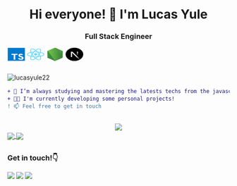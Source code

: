 
<h1 align="center">Hi everyone! 👋 I'm Lucas Yule</h1>

<div align="left">
     <h3 align="center">Full Stack Engineer</h3>
      <div align='center' style='display:inline-block;margin-bottom:15px'>
  <img align="center" alt="Ts" height="30" width="40" src="https://raw.githubusercontent.com/devicons/devicon/master/icons/typescript/typescript-plain.svg">
  <img align="center" alt="React" height="30" width="40" src="https://raw.githubusercontent.com/devicons/devicon/master/icons/react/react-original.svg">
    <img align="center" alt="CSS" height="30" width="40" src="https://raw.githubusercontent.com/devicons/devicon/master/icons/nodejs/nodejs-original.svg">
  <img align="center" alt="HTML" height="30" width="40" src="https://raw.githubusercontent.com/devicons/devicon/master/icons/nextjs/nextjs-original.svg">
  </div>
     </div>

<p align="left"> <img src="https://komarev.com/ghpvc/?username=lucasyule22" alt="lucasyule22" /> </p>

```diff
+ 🔭 I’m always studying and mastering the latests techs from the javascript ecossystem
+ 👨‍💻 I'm currently developing some personal projects!
! 📫 Feel free to get in touch
```

<div align="center">
  <br>
  <img src="http://github-readme-streak-stats.herokuapp.com?user=lucasyule2212&theme=black-ice&hide_border=true&background=DD272700" />
</div>

<a href="https://github.com/anuraghazra/github-readme-stats" align="right">
  <img align="center" src="https://github-readme-stats.vercel.app/api?username=lucasyule2212&show_icons=true" />
</a>
<a href="https://github.com/anuraghazra/convoychat" align="right">
  <img align="center" src="https://github-readme-stats.vercel.app/api/top-langs/?username=lucasyule2212" />
</a>

##

<h3 align="left">Get in touch!👇</h3>
<a href = "mailto:lucasyule6@gmail.com" align="left"><img src="https://img.shields.io/badge/-Gmail-%23333?style=for-the-badge&logo=gmail&logoColor=white" target="_blank"></a>
<a href="https://www.linkedin.com/in/lucasyulerocha/" target="_blank" align="left"><img src="https://img.shields.io/badge/-LinkedIn-%230077B5?style=for-the-badge&logo=linkedin&logoColor=white" target="_blank"></a> 
<a target="_blank" href="https://www.instagram.com/yule.lucas"><img src="https://img.shields.io/badge/Instagram-E4405F?style=for-the-badge&logo=instagram&logoColor=white"></a>  
  
